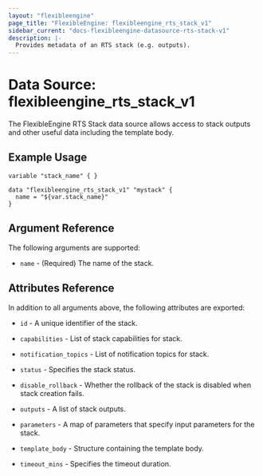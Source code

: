```yaml
---
layout: "flexibleengine"
page_title: "FlexibleEngine: flexibleengine_rts_stack_v1"
sidebar_current: "docs-flexibleengine-datasource-rts-stack-v1"
description: |-
  Provides metadata of an RTS stack (e.g. outputs).
---
```


# Data Source: flexibleengine_rts_stack_v1

The FlexibleEngine RTS Stack data source allows access to stack outputs and other useful data including the template body.

## Example Usage


```hcl
variable "stack_name" { }

data "flexibleengine_rts_stack_v1" "mystack" {
  name = "${var.stack_name}"  
}
```

## Argument Reference
The following arguments are supported:

* `name` - (Required) The name of the stack.

## Attributes Reference
In addition to all arguments above, the following attributes are exported:

* `id` - A unique identifier of the stack.

* `capabilities` - List of stack capabilities for stack.

* `notification_topics` - List of notification topics for stack.

* `status` - Specifies the stack status.

* `disable_rollback` - Whether the rollback of the stack is disabled when stack creation fails.

* `outputs` - A list of stack outputs.

* `parameters` - A map of parameters that specify input parameters for the stack.

* `template_body` - Structure containing the template body.

* `timeout_mins` - Specifies the timeout duration.
